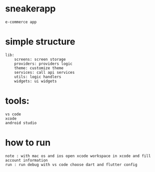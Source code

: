 # sneakerapp

    e-commerce app

# simple structure

    lib:
        screens: screen storage
        providers: providers logic
        theme: customize theme
        services: call api services
        utils: logic handlers
        widgets: ui widgets

# tools:

    vs code
    xcode
    android studio

# how to run

    note : with mac os and ios open xcode workspace in xcode and fill account information
    run : run debug with vs code choose dart and flutter config
